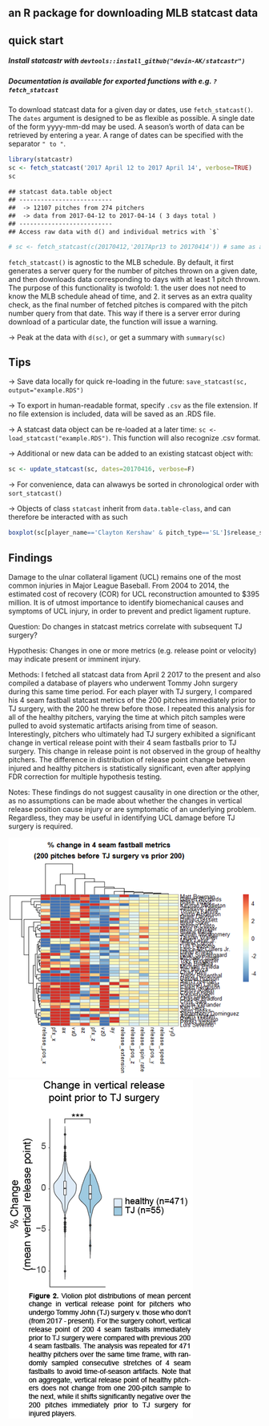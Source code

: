 an R package for downloading MLB statcast data
----------------------------------------------

quick start
-----------

##### Install statcastr with `devtools::install_github("devin-AK/statcastr")`

##### Documentation is available for exported functions with e.g. `?fetch_statcast`

To download statcast data for a given day or dates, use
`fetch_statcast()`. The `dates` argument is designed to be as flexible
as possible. A single date of the form yyyy-mm-dd may be used. A
season’s worth of data can be retrieved by entering a year. A range of
dates can be specified with the separator `" to "`.

``` r
library(statcastr)
sc <- fetch_statcast('2017 April 12 to 2017 April 14', verbose=TRUE)
sc
```

    ## statcast data.table object 
    ## --------------------------
    ##  -> 12107 pitches from 274 pitchers
    ##  -> data from 2017-04-12 to 2017-04-14 ( 3 days total )
    ## --------------------------
    ## Access raw data with d() and individual metrics with `$`

``` r
# sc <- fetch_statcast(c(20170412,'2017Apr13 to 20170414')) # same as above, flexibility with dates argument
```

`fetch_statcast()` is agnostic to the MLB schedule. By default, it first
generates a server query for the number of pitches thrown on a given
date, and then downloads data corresponding to days with at least 1
pitch thrown. The purpose of this functionality is twofold: 1. the user
does not need to know the MLB schedule ahead of time, and 2. it serves
as an extra quality check, as the final number of fetched pitches is
compared with the pitch number query from that date. This way if there
is a server error during download of a particular date, the function
will issue a warning.

-\> Peak at the data with `d(sc)`, or get a summary with `summary(sc)`

Tips
----

-\> Save data locally for quick re-loading in the future:
`save_statcast(sc, output="example.RDS")`

-\> To export in human-readable format, specify `.csv` as the file
extension. If no file extension is included, data will be saved as an
.RDS file.

-\> A statcast data object can be re-loaded at a later time:
`sc <- load_statcast("example.RDS")`. This function will also recognize
.csv format.

-\> Additional or new data can be added to an existing statcast object
with:

``` r
sc <- update_statcast(sc, dates=20170416, verbose=F)
```

-\> For convenience, data can alwawys be sorted in chronological order
with `sort_statcast()`

-\> Objects of class `statcast` inherit from `data.table-class`, and can
therefore be interacted with as such

``` r
boxplot(sc[player_name=='Clayton Kershaw' & pitch_type=='SL']$release_speed,ylab='MPH')
```

Findings
----
Damage to the ulnar collateral ligament (UCL) remains one of the most common injuries in Major League Baseball. From 2004 to 2014, the estimated cost of recovery (COR) for UCL reconstruction amounted to $395 million. It is of utmost importance to identify biomechanical causes and symptoms of UCL injury, in order to prevent and predict ligament rupture. 

Question: Do changes in statcast metrics correlate with subsequent TJ surgery?

Hypothesis: Changes in one or more metrics (e.g. release point or velocity) may indicate present or imminent injury.

Methods: I fetched all statcast data from April 2 2017 to the present and also compiled a database of players who underwent Tommy John surgery during this same time period. For each player with TJ surgery, I compared his 4 seam fastball statcast metrics of the 200 pitches immediately prior to TJ surgery, with the 200 he threw before those. I repeated this analysis for all of the healthy pitchers, varying the time at which pitch samples were pulled to avoid systematic artifacts arising from time of season. Interestingly, pitchers who ultimately had TJ surgery exhibited a significant change in vertical release point with their 4 seam fastballs prior to TJ surgery. This change in release point is not observed in the group of healthy pitchers. The difference in distribution of release point change between injured and healthy pitchers is statistically significant, even after applying FDR correction for multiple hypothesis testing. 

Notes: These findings do not suggest causality in one direction or the other, as no assumptions can be made about whether the changes in vertical release position cause injury or are symptomatic of an underlying problem. Regardless, they may be useful in identifying UCL damage before TJ surgery is required.

![](README_files/figure-markdown_github/TJ_players_perc_change_FF.png)
![](README_files/figure-markdown_github/TJ_pitcher_vertical_release_point_change.png)

